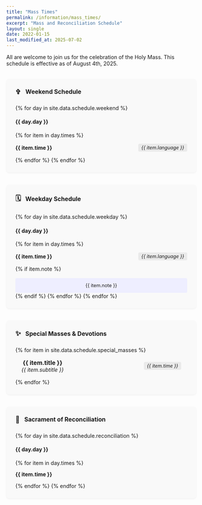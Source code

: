 ```yaml
---
title: "Mass Times"
permalink: /information/mass_times/
excerpt: "Mass and Reconciliation Schedule"
layout: single
date: 2022-01-15
last_modified_at: 2025-07-02
---
```


<style>
  .schedule-container { display: flex; flex-wrap: wrap; gap: 2rem; justify-content: center; margin-top: 2rem; }
  .schedule-card { background: #f9f9f9; border: 1px solid $border-color; border-radius: 8px; padding: 1.5rem; flex: 1 1 400px; box-shadow: 0 2px 4px rgba(0,0,0,0.05); }
  .schedule-card h3 { font-size: 1.125em; margin-top: 0; border-bottom: 2px solid $border-color; padding-bottom: 0.5rem; display: flex; align-items: center; }
  .schedule-card h3 .icon { font-size: 1.125em; margin-right: 0.75rem; color: $muted-text-color; }
  .schedule-time { display: flex; justify-content: space-between; align-items: center; padding: 0.85rem 0; border-bottom: 1px solid $border-color; }
  .schedule-time:last-of-type { border-bottom: none; }
  .schedule-time .time { font-weight: bold; font-size: 1em; }
  .schedule-time .language { font-style: italic; color: $muted-text-color; background: #eaeaea; padding: 0.2rem 0.5rem; border-radius: 4px; font-size: 0.9em; }
  .schedule-note { margin-top: 1rem; font-size: 0.9em; color: $muted-text-color; text-align: center; background: #eef; padding: 0.75rem; border-radius: 4px; }
  .schedule-item { font-size: 1em; padding: 0.5rem 0; }
  .special-mass { text-align: center; padding: 1rem; }
  .special-mass strong { display: block; font-size: 1.125em; }
  .special-mass em { color: $text-color; }
</style>

All are welcome to join us for the celebration of the Holy Mass. This schedule is effective as of August 4th, 2025.

<div class="schedule-card" id="holyday-schedule-card" style="display: none;">
  <h3><span class="icon">🌟</span><span id="holyday-title-text">Upcoming Holy Days of Obligation</span></h3>
  <div id="holyday-container" style="padding: 0 1rem 1rem 1rem;"></div>
</div>

<script>
  const holyDaysData = {{ site.data.holydays | jsonify }};
</script>

<script>
  document.addEventListener('DOMContentLoaded', function() {
    const card = document.getElementById('holyday-schedule-card');
    const container = document.getElementById('holyday-container');
    const titleText = document.getElementById('holyday-title-text');

    const today = new Date();
    today.setHours(0, 0, 0, 0);

    const futureLimit = new Date(today);
    futureLimit.setDate(today.getDate() + 14);

    const upcomingHolyDays = holyDaysData.filter(holyday => {
      const holydayDate = new Date(holyday.date + 'T00:00:00');
      return holydayDate >= today && holydayDate <= futureLimit;
    });

    const count = upcomingHolyDays.length;

    if (count > 0) {
      if (count === 1) {
        titleText.textContent = 'Upcoming Holy Day of Obligation';
      }

      let htmlContent = '';
      upcomingHolyDays.forEach((holyday, holydayIndex) => {
        if (holydayIndex > 0) {
          htmlContent += `<hr style="margin: 2rem 0;">`;
        }

        htmlContent += `<div style="text-align: center; font-weight: bold; font-size: 1.1em; margin-bottom: 1rem;">${holyday.name}</div>`;

        holyday.schedule.forEach((item, itemIndex) => {
          const h4Style = `margin-top: ${itemIndex === 0 ? '0.5rem' : '1.5rem'}; margin-bottom: 0.5rem;`;
          htmlContent += `<h4 style="${h4Style}">${item.type} (${item.note})</h4>`;

          if (item.times && item.times.length > 0) {
            item.times.forEach(t => {
              htmlContent += `
                <div class="schedule-time">
                  <span class="time">${t.time}</span>
                  <span class="language">${t.language}</span>
                </div>
              `;
              if (t.note) {
                htmlContent += `<div class="schedule-note">${t.note}</div>`;
              }
            });
          } else if (item.note_alt) {
            htmlContent += `<div class="schedule-time"><span class="time">${item.note_alt}</span></div>`;
          }
        });
      });

      container.innerHTML = htmlContent;
      card.style.display = 'block';
    }
  });
</script>

<div class="schedule-container">

  <div class="schedule-card">
    <h3><span class="icon">✞</span>Weekend Schedule</h3>
    {% for day in site.data.schedule.weekend %}
      <h4 style="margin-top: {% if forloop.first == false %}2rem{% else %}1rem{% endif %};">{{ day.day }}</h4>
      {% for item in day.times %}
        <div class="schedule-time">
          <span class="time">{{ item.time }}</span>
          <span class="language">{{ item.language }}</span>
        </div>
      {% endfor %}
    {% endfor %}
  </div>

  <div class="schedule-card">
    <h3><span class="icon">🗓️</span>Weekday Schedule</h3>
    {% for day in site.data.schedule.weekday %}
      <h4 style="margin-top: {% if forloop.first == false %}2rem{% else %}1rem{% endif %};">{{ day.day }}</h4>
      {% for item in day.times %}
        <div class="schedule-time">
          <span class="time">{{ item.time }}</span>
          <span class="language">{{ item.language }}</span>
        </div>
        {% if item.note %}
          <div class="schedule-note">{{ item.note }}</div>
        {% endif %}
      {% endfor %}
    {% endfor %}
  </div>

</div>

<div class="schedule-container">

  <div class="schedule-card">
    <h3><span class="icon">✨</span>Special Masses & Devotions</h3>
    {% for item in site.data.schedule.special_masses %}
      <div class="special-mass schedule-time">
        <div>
          <strong>{{ item.title }}</strong>
          <em>{{ item.subtitle }}</em>
        </div>
        <span class="language">{{ item.time }}</span>
      </div>
    {% endfor %}
  </div>

  <div class="schedule-card">
    <h3 id="reconciliation"><span class="icon">🙏</span>Sacrament of Reconciliation</h3>
    {% for day in site.data.schedule.reconciliation %}
      <h4 style="margin-top: {% if forloop.first == false %}1.5rem{% else %}1rem{% endif %};">{{ day.day }}</h4>
      {% for item in day.times %}
        <div class="schedule-time">
          <span class="time">{{ item.time }}</span>
        </div>
      {% endfor %}
    {% endfor %}
  </div>

</div>